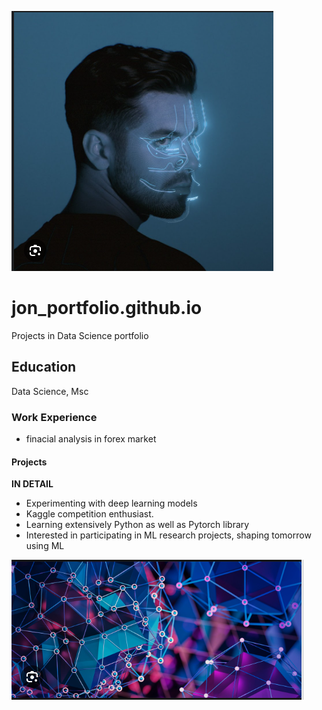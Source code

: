 
![](anyma.PNG)

# jon_portfolio.github.io
Projects in Data Science portfolio
## Education
Data Science, Msc

### Work Experience
*   finacial analysis in forex market

#### Projects
**IN DETAIL**
*   Experimenting with deep learning models
*   Kaggle competition enthusiast.
*   Learning extensively Python as well as Pytorch library
*   Interested in participating in ML research projects, shaping tomorrow using ML

![Causality Graph!](https://github.com/3d4t4n3wg0ld/jon_portfolio.github.io/blob/main/causality%20graph.PNG)
